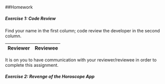 ##Homework

##### Exercise 1: Code Review

Find your name in the first column; code review the developer in the second column.

| Reviewer | Reviewee |
|----------|----------|

It is on you to have communication with your reviewer/reviewee in order to complete this assignment.

##### Exercise 2: Revenge of the Horoscope App

